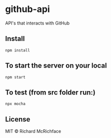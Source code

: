 # github-api

API's that interacts with GitHub

## Install 

```
npm install
```

## To start the server on your local

```
npm start
```

## To test (from src folder run:)

```
npx mocha
```

## License

MIT © Richard McRichface
